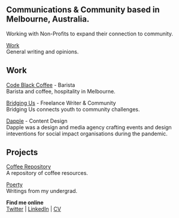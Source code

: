 

## Communications & Community based in Melbourne, Australia.
Working with Non-Profits to expand their connection to community.

[Work](/work/) <br />General writing and opinions.


## Work

[Code Black Coffee](https://www.codeblackcoffee.com.au) - Barista <br />
Barista and coffee, hospitality in Melbourne.

[Bridging Us](https://www.linkedin.com/company/bridgingus/) - Freelance Writer & Community<br />
Bridging Us connects youth to community challenges.

[Dapple](https://www.linkedin.com/company/connorforsythco) - Content Design <br />
Dapple was a design and media agency crafting events and design inteventions for social impact organisations during the pandemic.


## Projects

[Coffee Repository](https://docs.coffee)<br />
A repository of coffee resources.

[Poerty](/work/Poetry/)<br />
Writings from my undergrad.

**Find me online** <br />[Twitter](https://twitter.com/adelleyen) | [LinkedIn](https://www.linkedin.com/in/adelleyen/) | [CV](https://bit.ly/adelleyencv)